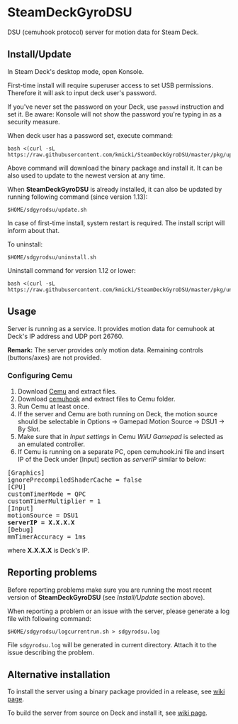 # SteamDeckGyroDSU
DSU (cemuhook protocol) server for motion data for Steam Deck.

## Install/Update

In Steam Deck's desktop mode, open Konsole.

First-time install will require superuser access to set USB permissions. Therefore it will ask to input deck user's password.

If you've never set the password on your Deck, use `passwd` instruction and set it. Be aware: Konsole will not show the password you're typing in as a security measure.

When deck user has a password set, execute command:

    bash <(curl -sL https://raw.githubusercontent.com/kmicki/SteamDeckGyroDSU/master/pkg/update.sh)
    
Above command will download the binary package and install it. It can be also used to update to the newest version at any time.

When **SteamDeckGyroDSU** is already installed, it can also be updated by running following command (since version 1.13):

    $HOME/sdgyrodsu/update.sh

In case of first-time install, system restart is required. The install script will inform about that.

To uninstall:

    $HOME/sdgyrodsu/uninstall.sh

Uninstall command for version 1.12 or lower:

    bash <(curl -sL https://raw.githubusercontent.com/kmicki/SteamDeckGyroDSU/master/pkg/uninstall.sh)
    
## Usage

Server is running as a service. It provides motion data for cemuhook at Deck's IP address and UDP port 26760.

**Remark:** The server provides only motion data. Remaining controls (buttons/axes) are not provided.

### Configuring Cemu

1. Download [Cemu](https://cemu.info/) and extract files.
2. Download [cemuhook](https://cemuhook.sshnuke.net/) and extract files to Cemu folder.
3. Run Cemu at least once.
4. If the server and Cemu are both running on Deck, the motion source should be selectable in Options -> Gamepad Motion Source -> DSU1 -> By Slot.
5. Make sure that in _Input settings_ in Cemu _WiiU Gamepad_ is selected as an emulated controller.
6. If Cemu is running on a separate PC, open cemuhook.ini file and insert IP of the Deck under \[Input\] section as _serverIP_ similar to below:
<pre>
[Graphics]
ignorePrecompiledShaderCache = false
[CPU]
customTimerMode = QPC
customTimerMultiplier = 1
[Input]
motionSource = DSU1
<b>serverIP = X.X.X.X</b>
[Debug]
mmTimerAccuracy = 1ms
</pre>
where **X.X.X.X** is Deck's IP.

## Reporting problems

Before reporting problems make sure you are running the most recent version of **SteamDeckGyroDSU** (see *Install/Update* section above).

When reporting a problem or an issue with the server, please generate a log file with following command:

    $HOME/sdgyrodsu/logcurrentrun.sh > sdgyrodsu.log
    
File `sdgyrodsu.log` will be generated in current directory. Attach it to the issue describing the problem.

## Alternative installation

To install the server using a binary package provided in a release, see [wiki page](https://github.com/kmicki/SteamDeckGyroDSU/wiki/Alternative-installation-instructions).

To build the server from source on Deck and install it, see [wiki page](https://github.com/kmicki/SteamDeckGyroDSU/wiki/Build-and-install-from-source).
